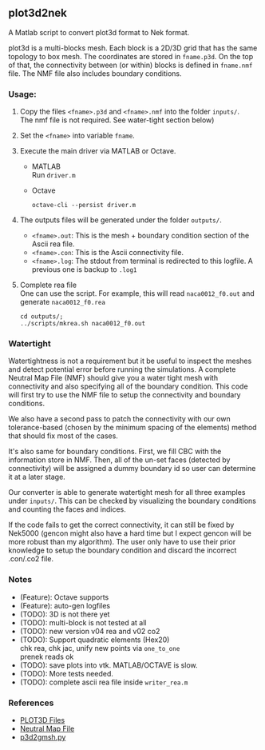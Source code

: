 ## plot3d2nek

A Matlab script to convert plot3d format to Nek format.       

plot3d is a multi-blocks mesh. Each block is a 2D/3D grid that has the same topology to box mesh. 
The coordinates are stored in `fname.p3d`.
On the top of that, the connectivity between (or within) blocks is defined in `fname.nmf` file. 
The NMF file also includes boundary conditions.


### Usage:

1. Copy the files `<fname>.p3d` and `<fname>.nmf` into the folder `inputs/`.     
   The nmf file is not required. See water-tight section below) 
2. Set the `<fname>` into variable `fname`.     
3. Execute the main driver via MATLAB or Octave.      
   - MATLAB       
     Run `driver.m`
     
   - Octave    
     ```
     octave-cli --persist driver.m
     ```

4. The outputs files will be generated under the folder `outputs/`. 
   - `<fname>.out`: This is the mesh + boundary condition section of the Ascii rea file.
   - `<fname>.con`: This is the Ascii connectivity file. 
   - `<fname>.log`: The stdout from terminal is redirected to this logfile. A previous one is backup to `.log1`

5. Complete rea file    
   One can use the script. For example, this will read `naca0012_f0.out` and generate `naca0012_f0.rea`  
   ```
   cd outputs/;
   ../scripts/mkrea.sh naca0012_f0.out
   ```
  


### Watertight    
Watertightness is not a requirement but it be useful to inspect the meshes and detect potential error before running the simulations.
A complete Neutral Map File (NMF) should give you a water tight mesh with connectivity and also specifying all of the boundary condition.
This code will first try to use the NMF file to setup the connectivity and boundary conditions.

We also have a second pass to patch the connectivity with our own tolerance-based (chosen by the minimum spacing of the elements) method that should fix most of the cases. 

It's also same for boundary conditions. 
First, we fill CBC with the information store in NMF. Then, all of the un-set faces (detected by connectivity) will be assigned a dummy boundary id so user can determine it at a later stage.
      
Our converter is able to generate watertight mesh for all three examples under `inputs/`. 
This can be checked by visualizing the boundary conditions and counting the faces and indices. 

If the code fails to get the correct connectivity, it can still be fixed by Nek5000 (gencon might also have a hard time but I expect gencon will be more robust than my algorithm). The user only have to use their prior knowledge to setup the boundary condition and discard the incorrect .con/.co2 file.


### Notes
- (Feature): Octave supports
- (Feature): auto-gen logfiles
- (TODO): 3D is not there yet
- (TODO): multi-block is not tested at all
- (TODO): new version v04 rea and v02 co2
- (TODO): Support quadratic elements (Hex20)    
  chk rea, chk jac, unify new points via `one_to_one`    
  prenek reads ok       
- (TODO): save plots into vtk. MATLAB/OCTAVE is slow.
- (TODO): More tests needed.
- (TODO): complete ascii rea file inside `writer_rea.m`


### References

- [PLOT3D Files](https://turbmodels.larc.nasa.gov/naca0012_grids.html)
- [Neutral Map File](https://turbmodels.larc.nasa.gov/nmf_documentation.html)
- [p3d2gmsh.py](https://github.com/mrklein/p3d2gmsh/blob/master/p3d2gmsh.py)

